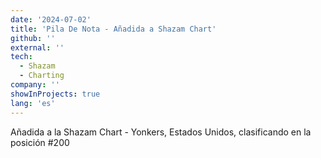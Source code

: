 ```yaml
---
date: '2024-07-02'
title: 'Pila De Nota - Añadida a Shazam Chart'
github: ''
external: ''
tech:
  - Shazam
  - Charting
company: ''
showInProjects: true
lang: 'es'
---
```


Añadida a la Shazam Chart - Yonkers, Estados Unidos, clasificando en la posición #200
